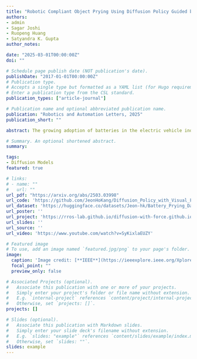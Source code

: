 ```yaml
---
title: "Robotic Compliant Object Prying Using Diffusion Policy Guided by Vision and Force Observations"
authors:
- admin
- Sagar Joshi
- Ruopeng Huang
- Satyandra K. Gupta
author_notes:

date: "2025-03-01T00:00:00Z"
doi: ""

# Schedule page publish date (NOT publication's date).
publishDate: "2017-01-01T00:00:00Z"
# Publication type.
# Accepts a single type but formatted as a YAML list (for Hugo requirements).
# Enter a publication type from the CSL standard.
publication_types: ["article-journal"]

# Publication name and optional abbreviated publication name.
publication: "Robotics and Automation Letters, 2025"
publication_short: ""

abstract: The growing adoption of batteries in the electric vehicle industry and various consumer products has created an urgent need for effective recycling solutions. These products often contain a mix of compliant and rigid components, making robotic disassembly a critical step toward achieving scalable recycling processes. Diffusion policy has emerged as a promising approach for learning low-level skills in robotics. To effectively apply diffusion policy to contact-rich tasks, incorporating force as feedback is essential. In this paper, we apply diffusion policy with vision and force in a compliant object prying task. However, when combining low-dimensional contact force with high-dimensional image, the force information may be diluted. To address this issue, we propose a method that effectively integrates force with image data for diffusion policy observations. We validate our approach on a battery prying task that demands high precision and multi-step execution. Our model achieves a 96% success rate in diverse scenarios, marking a 57% improvement over the vision-only baseline. Our method also demonstrates zero-shot transfer capability to handle unseen objects and battery types. Supplementary videos and implementation codes are available on our project website -  **[Project Website](https://rros-lab.github.io/diffusion-with-force.github.io/)**

# Summary. An optional shortened abstract.
summary: 

tags:
- Diffusion Models
featured: true

# links:
# - name: ""
#   url: ""
url_pdf: "https://arxiv.org/abs/2503.03998"
url_code: 'https://github.com/JeonHoKang/Diffusion_Policy_with_Visual_Force_CrossAttn'
url_dataset: 'https://huggingface.co/datasets/Jeon-hk/Battery_Prying_Dataset/blob/main/README.md'
url_poster: ''
url_project: 'https://rros-lab.github.io/diffusion-with-force.github.io/'
url_slides: ''
url_source: ''
url_video: 'https://www.youtube.com/watch?v=SyKixlaEUZY'

# Featured image
# To use, add an image named `featured.jpg/png` to your page's folder. 
image:
  caption: 'Image credit: [**IEEE**](https://ieeexplore.ieee.org/Xplore/home.jsp)'
  focal_point: ""
  preview_only: false

# Associated Projects (optional).
#   Associate this publication with one or more of your projects.
#   Simply enter your project's folder or file name without extension.
#   E.g. `internal-project` references `content/project/internal-project/index.md`.
#   Otherwise, set `projects: []`.
projects: []

# Slides (optional).
#   Associate this publication with Markdown slides.
#   Simply enter your slide deck's filename without extension.
#   E.g. `slides: "example"` references `content/slides/example/index.md`.
#   Otherwise, set `slides: ""`.
slides: example
---
```


<!-- {{% callout note %}}
Click the *Cite* button above to demo the feature to enable visitors to import publication metadata into their reference management software.
{{% /callout %}}

{{% callout note %}}
Create your slides in Markdown - click the *Slides* button to check out the example.
{{% /callout %}} -->

<!-- Add the publication's **full text** or **supplementary notes** here. You can use rich formatting such as including [code, math, and images](https://docs.hugoblox.com/content/writing-markdown-latex/). -->
